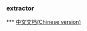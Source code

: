 ### extractor

*** [中文文档(Chinese version)](https://loopring.github.io/extractor/loopring_extractor_en_v1.5.0)